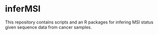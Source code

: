 # inferMSI

This repository contains scripts and an R packages for infering MSI status given sequence data from cancer samples.
